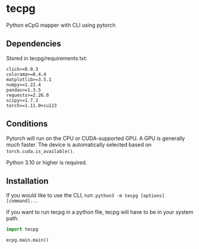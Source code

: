 # tecpg

Python eCpG mapper with CLI using pytorch

## Dependencies

Stored in tecpg/requirements.txt:

```
click>=8.0.3
colorama>=0.4.4
matplotlib>=3.5.1
numpy>=1.22.4
pandas>=1.3.5
requests>=2.26.0
scipy>=1.7.2
torch>=1.11.0+cu113
```

## Conditions

Pytorch will run on the CPU or CUDA-supported GPU. A GPU is generally much faster. The device is automatically selected based on `torch.cuda.is_available()`.

Python 3.10 or higher is required.

## Installation

If you would like to use the CLI, run:
`python3 -m tecpg [options] [command]...`

If you want to run tecpg in a python file, tecpg will have to be in your system path.

```py
import tecpg

ecpg.main.main()
```
